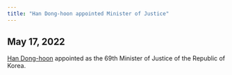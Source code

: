 ```yaml
---
title: "Han Dong-hoon appointed Minister of Justice"
---
```


## May 17, 2022

[Han Dong-hoon](https://en.wikipedia.org/wiki/Han_Dong-hoon) appointed as the 69th Minister of Justice of the Republic of Korea. 
